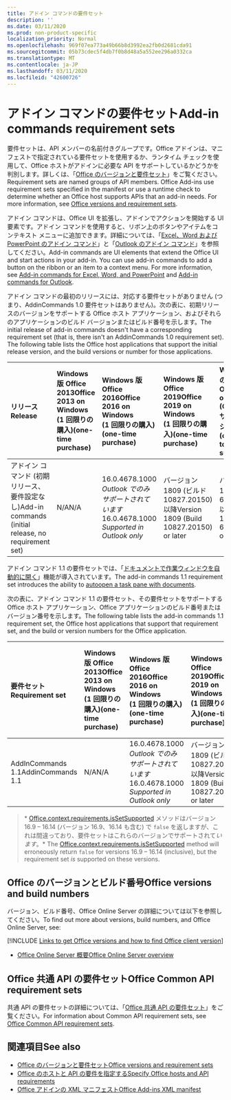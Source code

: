 ```yaml
---
title: アドイン コマンドの要件セット
description: ''
ms.date: 03/11/2020
ms.prod: non-product-specific
localization_priority: Normal
ms.openlocfilehash: 969f07ea773a49b66b8d3992ea2fb0d2681cda91
ms.sourcegitcommit: 05b73cdec5f4db7f0b8d48a5a552ee296a0332ca
ms.translationtype: MT
ms.contentlocale: ja-JP
ms.lasthandoff: 03/11/2020
ms.locfileid: "42600726"
---
```

# <a name="add-in-commands-requirement-sets"></a><span data-ttu-id="ad3bd-102">アドイン コマンドの要件セット</span><span class="sxs-lookup"><span data-stu-id="ad3bd-102">Add-in commands requirement sets</span></span>

<span data-ttu-id="ad3bd-p101">要件セットは、API メンバーの名前付きグループです。Office アドインは、マニフェストで指定されている要件セットを使用するか、ランタイム チェックを使用して、Office ホストがアドインに必要な API をサポートしているかどうかを判別します。詳しくは、「[Office のバージョンと要件セット](../../develop/office-versions-and-requirement-sets.md)」をご覧ください。</span><span class="sxs-lookup"><span data-stu-id="ad3bd-p101">Requirement sets are named groups of API members. Office Add-ins use requirement sets specified in the manifest or use a runtime check to determine whether an Office host supports APIs that an add-in needs. For more information, see [Office versions and requirement sets](../../develop/office-versions-and-requirement-sets.md).</span></span>

<span data-ttu-id="ad3bd-p102">アドイン コマンドは、Office UI を拡張し、アドインでアクションを開始する UI 要素です。アドイン コマンドを使用すると、リボン上のボタンやアイテムをコンテキスト メニューに追加できます。詳細については、「[Excel、Word および PowerPoint のアドイン コマンド](../../design/add-in-commands.md)」と「[Outlook のアドイン コマンド](../../outlook/add-in-commands-for-outlook.md)」を参照してください。</span><span class="sxs-lookup"><span data-stu-id="ad3bd-p102">Add-in commands are UI elements that extend the Office UI and start actions in your add-in. You can use add-in commands to add a button on the ribbon or an item to a context menu. For more information, see [Add-in commands for Excel, Word, and PowerPoint](../../design/add-in-commands.md) and [Add-in commands for Outlook](../../outlook/add-in-commands-for-outlook.md).</span></span>

<span data-ttu-id="ad3bd-p103">アドイン コマンドの最初のリリースには、対応する要件セットがありません (つまり、AddinCommands 1.0 要件セットはありません)。次の表に、初期リリースのバージョンをサポートする Office ホスト アプリケーション、およびそれらのアプリケーションのビルド バージョンまたはビルド番号を示します。</span><span class="sxs-lookup"><span data-stu-id="ad3bd-p103">The initial release of add-in commands doesn't have a corresponding requirement set (that is, there isn't an AddinCommands 1.0 requirement set). The following table lists the Office host applications that support the initial release version, and the build versions or number for those applications.</span></span>  

| <span data-ttu-id="ad3bd-111">リリース</span><span class="sxs-lookup"><span data-stu-id="ad3bd-111">Release</span></span>   |  <span data-ttu-id="ad3bd-112">Windows 版 Office 2013</span><span class="sxs-lookup"><span data-stu-id="ad3bd-112">Office 2013 on Windows</span></span><br><span data-ttu-id="ad3bd-113">(1 回限りの購入)</span><span class="sxs-lookup"><span data-stu-id="ad3bd-113">(one-time purchase)</span></span> | <span data-ttu-id="ad3bd-114">Windows 版 Office 2016</span><span class="sxs-lookup"><span data-stu-id="ad3bd-114">Office 2016 on Windows</span></span><br><span data-ttu-id="ad3bd-115">(1 回限りの購入)</span><span class="sxs-lookup"><span data-stu-id="ad3bd-115">(one-time purchase)</span></span> | <span data-ttu-id="ad3bd-116">Windows 版 Office 2019</span><span class="sxs-lookup"><span data-stu-id="ad3bd-116">Office 2019 on Windows</span></span><br><span data-ttu-id="ad3bd-117">(1 回限りの購入)</span><span class="sxs-lookup"><span data-stu-id="ad3bd-117">(one-time purchase)</span></span> | <span data-ttu-id="ad3bd-118">Windows での Office</span><span class="sxs-lookup"><span data-stu-id="ad3bd-118">Office on Windows</span></span><br><span data-ttu-id="ad3bd-119">(Office 365 サブスクリプションに接続)</span><span class="sxs-lookup"><span data-stu-id="ad3bd-119">(connected to Office 365 subscription)</span></span>   |  <span data-ttu-id="ad3bd-120">Office on iPad</span><span class="sxs-lookup"><span data-stu-id="ad3bd-120">Office on iPad</span></span><br><span data-ttu-id="ad3bd-121">(Office 365 サブスクリプションに接続)</span><span class="sxs-lookup"><span data-stu-id="ad3bd-121">(connected to Office 365 subscription)</span></span>  |  <span data-ttu-id="ad3bd-122">Office on Mac</span><span class="sxs-lookup"><span data-stu-id="ad3bd-122">Office on Mac</span></span><br><span data-ttu-id="ad3bd-123">(Office 365 サブスクリプションに接続)</span><span class="sxs-lookup"><span data-stu-id="ad3bd-123">(connected to Office 365 subscription)</span></span>  | <span data-ttu-id="ad3bd-124">Office on the web</span><span class="sxs-lookup"><span data-stu-id="ad3bd-124">Office on the web</span></span>  |
|:-----|:-----|:-----|:-----|:-----|:-----|:-----|:-----|
| <span data-ttu-id="ad3bd-125">アドイン コマンド (初期リリース、要件設定なし)</span><span class="sxs-lookup"><span data-stu-id="ad3bd-125">Add-in commands (initial release, no requirement set)</span></span> | <span data-ttu-id="ad3bd-126">N/A</span><span class="sxs-lookup"><span data-stu-id="ad3bd-126">N/A</span></span> | <span data-ttu-id="ad3bd-127">16.0.4678.1000 *Outlook でのみサポートされています*</span><span class="sxs-lookup"><span data-stu-id="ad3bd-127">16.0.4678.1000 *Supported in Outlook only*</span></span> | <span data-ttu-id="ad3bd-128">バージョン 1809 (ビルド 10827.20150) 以降</span><span class="sxs-lookup"><span data-stu-id="ad3bd-128">Version 1809 (Build 10827.20150) or later</span></span> |<span data-ttu-id="ad3bd-129">バージョン 1603 (ビルド 6769.0000) 以降</span><span class="sxs-lookup"><span data-stu-id="ad3bd-129">Version 1603 (Build 6769.0000) or later</span></span> | <span data-ttu-id="ad3bd-130">該当なし</span><span class="sxs-lookup"><span data-stu-id="ad3bd-130">N/A</span></span> | <span data-ttu-id="ad3bd-131">15.33 以降</span><span class="sxs-lookup"><span data-stu-id="ad3bd-131">15.33 or later</span></span>| <span data-ttu-id="ad3bd-132">2016 年 1 月</span><span class="sxs-lookup"><span data-stu-id="ad3bd-132">January 2016</span></span> |

<span data-ttu-id="ad3bd-133">アドイン コマンド 1.1 の要件セットでは、「[ドキュメントで作業ウィンドウを自動的に開く](../../develop/automatically-open-a-task-pane-with-a-document.md)」機能が導入されています。</span><span class="sxs-lookup"><span data-stu-id="ad3bd-133">The add-in commands 1.1 requirement set introduces the ability to [autoopen a task pane with documents](../../develop/automatically-open-a-task-pane-with-a-document.md).</span></span>

<span data-ttu-id="ad3bd-134">次の表に、アドイン コマンド 1.1 の要件セット、その要件セットをサポートする Office ホスト アプリケーション、Office アプリケーションのビルド番号またはバージョン番号を示します。</span><span class="sxs-lookup"><span data-stu-id="ad3bd-134">The following table lists the add-in commands 1.1 requirement set, the Office host applications that support that requirement set, and the build or version numbers for the Office application.</span></span>

|  <span data-ttu-id="ad3bd-135">要件セット</span><span class="sxs-lookup"><span data-stu-id="ad3bd-135">Requirement set</span></span>  |  <span data-ttu-id="ad3bd-136">Windows 版 Office 2013</span><span class="sxs-lookup"><span data-stu-id="ad3bd-136">Office 2013 on Windows</span></span><br><span data-ttu-id="ad3bd-137">(1 回限りの購入)</span><span class="sxs-lookup"><span data-stu-id="ad3bd-137">(one-time purchase)</span></span> | <span data-ttu-id="ad3bd-138">Windows 版 Office 2016</span><span class="sxs-lookup"><span data-stu-id="ad3bd-138">Office 2016 on Windows</span></span><br><span data-ttu-id="ad3bd-139">(1 回限りの購入)</span><span class="sxs-lookup"><span data-stu-id="ad3bd-139">(one-time purchase)</span></span> | <span data-ttu-id="ad3bd-140">Windows 版 Office 2019</span><span class="sxs-lookup"><span data-stu-id="ad3bd-140">Office 2019 on Windows</span></span><br><span data-ttu-id="ad3bd-141">(1 回限りの購入)</span><span class="sxs-lookup"><span data-stu-id="ad3bd-141">(one-time purchase)</span></span> | <span data-ttu-id="ad3bd-142">Windows での Office</span><span class="sxs-lookup"><span data-stu-id="ad3bd-142">Office on Windows</span></span><br><span data-ttu-id="ad3bd-143">(Office 365 サブスクリプションに接続)</span><span class="sxs-lookup"><span data-stu-id="ad3bd-143">(connected to Office 365 subscription)</span></span>   |  <span data-ttu-id="ad3bd-144">Office on iPad</span><span class="sxs-lookup"><span data-stu-id="ad3bd-144">Office on iPad</span></span><br><span data-ttu-id="ad3bd-145">(Office 365 サブスクリプションに接続)</span><span class="sxs-lookup"><span data-stu-id="ad3bd-145">(connected to Office 365 subscription)</span></span>  |  <span data-ttu-id="ad3bd-146">Office on Mac</span><span class="sxs-lookup"><span data-stu-id="ad3bd-146">Office on Mac</span></span><br><span data-ttu-id="ad3bd-147">(Office 365 サブスクリプションに接続)</span><span class="sxs-lookup"><span data-stu-id="ad3bd-147">(connected to Office 365 subscription)</span></span>  | <span data-ttu-id="ad3bd-148">Office on the web</span><span class="sxs-lookup"><span data-stu-id="ad3bd-148">Office on the web</span></span>  |  
|:-----|:-----|:-----|:-----|:-----|:-----|:-----|:-----|
| <span data-ttu-id="ad3bd-149">AddInCommands 1.1</span><span class="sxs-lookup"><span data-stu-id="ad3bd-149">AddinCommands 1.1</span></span>  | <span data-ttu-id="ad3bd-150">N/A</span><span class="sxs-lookup"><span data-stu-id="ad3bd-150">N/A</span></span> | <span data-ttu-id="ad3bd-151">16.0.4678.1000 *Outlook でのみサポートされています*</span><span class="sxs-lookup"><span data-stu-id="ad3bd-151">16.0.4678.1000 *Supported in Outlook only*</span></span>  | <span data-ttu-id="ad3bd-152">バージョン 1809 (ビルド 10827.20150) 以降</span><span class="sxs-lookup"><span data-stu-id="ad3bd-152">Version 1809 (Build 10827.20150) or later</span></span> | <span data-ttu-id="ad3bd-153">バージョン 1705 (ビルド 8121.1000) 以降</span><span class="sxs-lookup"><span data-stu-id="ad3bd-153">Version 1705 (Build 8121.1000) or later</span></span> | <span data-ttu-id="ad3bd-154">N/A</span><span class="sxs-lookup"><span data-stu-id="ad3bd-154">N/A</span></span> | <span data-ttu-id="ad3bd-155">15.34 以降\*</span><span class="sxs-lookup"><span data-stu-id="ad3bd-155">15.34 or later\*</span></span>| <span data-ttu-id="ad3bd-156">2017 年 5 月</span><span class="sxs-lookup"><span data-stu-id="ad3bd-156">May 2017</span></span> |

><span data-ttu-id="ad3bd-157">\* [Office.context.requirements.isSetSupported](/javascript/api/office/office.requirementsetsupport#issetsupported-name--minversion-) メソッドはバージョン 16.9 &ndash; 16.14 (バージョン 16.9、16.14 も含む) で `false` を返しますが、これは間違っており、要件セットはこれらのバージョンでサポートされて*います*。</span><span class="sxs-lookup"><span data-stu-id="ad3bd-157">\* The [Office.context.requirements.isSetSupported](/javascript/api/office/office.requirementsetsupport#issetsupported-name--minversion-) method will erroneously return `false` for versions 16.9 &ndash; 16.14 (inclusive), but the requirement set *is* supported on these versions.</span></span>

## <a name="office-versions-and-build-numbers"></a><span data-ttu-id="ad3bd-158">Office のバージョンとビルド番号</span><span class="sxs-lookup"><span data-stu-id="ad3bd-158">Office versions and build numbers</span></span>

<span data-ttu-id="ad3bd-159">バージョン、ビルド番号、Office Online Server の詳細については以下を参照してください。</span><span class="sxs-lookup"><span data-stu-id="ad3bd-159">To find out more about versions, build numbers, and Office Online Server, see:</span></span>

[!INCLUDE [Links to get Office versions and how to find Office client version](../../includes/links-get-office-versions-builds.md)]
- [<span data-ttu-id="ad3bd-160">Office Online Server 概要</span><span class="sxs-lookup"><span data-stu-id="ad3bd-160">Office Online Server overview</span></span>](/officeonlineserver/office-online-server-overview)

## <a name="office-common-api-requirement-sets"></a><span data-ttu-id="ad3bd-161">Office 共通 API の要件セット</span><span class="sxs-lookup"><span data-stu-id="ad3bd-161">Office Common API requirement sets</span></span>

<span data-ttu-id="ad3bd-162">共通 API の要件セットの詳細については、「[Office 共通 API の要件セット](office-add-in-requirement-sets.md)」をご覧ください。</span><span class="sxs-lookup"><span data-stu-id="ad3bd-162">For information about Common API requirement sets, see [Office Common API requirement sets](office-add-in-requirement-sets.md).</span></span>

## <a name="see-also"></a><span data-ttu-id="ad3bd-163">関連項目</span><span class="sxs-lookup"><span data-stu-id="ad3bd-163">See also</span></span>

- [<span data-ttu-id="ad3bd-164">Office のバージョンと要件セット</span><span class="sxs-lookup"><span data-stu-id="ad3bd-164">Office versions and requirement sets</span></span>](../../develop/office-versions-and-requirement-sets.md)
- [<span data-ttu-id="ad3bd-165">Office のホストと API の要件を指定する</span><span class="sxs-lookup"><span data-stu-id="ad3bd-165">Specify Office hosts and API requirements</span></span>](../../develop/specify-office-hosts-and-api-requirements.md)
- [<span data-ttu-id="ad3bd-166">Office アドインの XML マニフェスト</span><span class="sxs-lookup"><span data-stu-id="ad3bd-166">Office Add-ins XML manifest</span></span>](../../develop/add-in-manifests.md)
